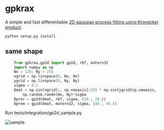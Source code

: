 # gpkrax

A simple and fast differentiable [2D gaussian process fitting using Kronecker product](https://github.com/HajimeKawahara/gpkron/blob/main/documents/pdf/GP2D.pdf).

```sh
python setup.py install
```

## same shape

```python
    from gpkrax.gp2d import gp2d, rbf, matern32
    import numpy as np
    Nx = 128; Ny = 256
    xgrid = np.linspace(0, Nx, Nx)
    ygrid = np.linspace(0, Ny, Ny)
    sigma = 0.2
    Dmat = np.sin(xgrid[:, np.newaxis]/20) * np.sin(ygrid[np.newaxis, :]/20) + \
        np.random.randn(Nx, Ny)*sigma
    Dprer = gp2d(Dmat, rbf, sigma, (20., 20.))
    Dprem = gp2d(Dmat, matern32, sigma, (40., 40.))
```

Run tests/integration/gp2d_sample.py

![sample](https://github.com/user-attachments/assets/25df1a9f-40e1-4256-9740-8e7f06a5e0bb)

